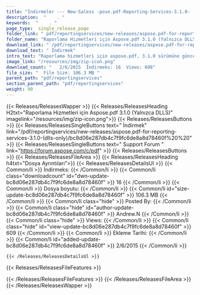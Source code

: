 ```yaml
---
title: "İndirmeler --- New-Saless -pose.pdf-Reporting-Services-3.1.0- (yalnızca DLLS)." 
description:  "    . " 
keywords:  "    . " 
page_type:  single_release_page
folder_link: " pdf/reportingservices/new-releases/aspose.pdf-for-reporting-services-3.1.0-(dlls-only)/"
folder_name: "Raporlama Hizmetleri için Aspose.pdf 3.1.0 (Yalnızca DLLS)"
download_link: " /pdf/reportingservices/new-releases/aspose.pdf-for-reporting-services-3.1.0-(dlls-only)/bc8d06e287db4c7f9fc6de8a8d78460f"
download_text: " İndirmek"
intro_text: "Raporlama hizmetleri için aspose.pdf, 3.1.0 sürümüne güncellendi ve biz P ..."
image_link: "/resources/img/zip-icon.png"
download_count: "   2/6/2015  İndirmeks: 16  Views: 608"
file_size: "  File Size: 106.3 MB "
parent_path: "pdf/reportingservices"
section_parent_path: "pdf/reportingservices"
weight: 90
---
```


{{< Releases/ReleasesWapper >}}
  {{< Releases/ReleasesHeading H2txt="Raporlama Hizmetleri için Aspose.pdf 3.1.0 (Yalnızca DLLS)" imagelink="/resources/img/zip-icon.png">}}
  {{< Releases/ReleasesButtons >}}
    {{< Releases/ReleasesSingleButtons text=" İndirmek" link="/pdf/reportingservices/new-releases/aspose.pdf-for-reporting-services-3.1.0-(dlls-only)/bc8d06e287db4c7f9fc6de8a8d78460f%20%20" >}}
    {{< Releases/ReleasesSingleButtons text=" Support Forum " link="https://forum.aspose.com/c/pdf" >}}
  {{< Releases/ReleasesButtons >}}
  {{< Releases/ReleasesFileArea >}}
    {{< Releases/ReleasesHeading h4txt="Dosya Ayrıntıları">}}
    {{< Releases/ReleasesDetailsUl >}}
            {{< Common/li  >}} İndirmeks: {{< /Common/li >}} 
      {{< Common/li class="downloadcount" id="dwn-update-bc8d06e287db4c7f9fc6de8a8d78460f" >}} 16 {{< /Common/li >}} 
      {{< Common/li  >}} Dosya boyutu: {{< /Common/li >}} 
      {{< Common/li id="size-update-bc8d06e287db4c7f9fc6de8a8d78460f" >}} 106.3 MB {{< /Common/li >}} 
      {{< Common/li  class="hide" >}} Posted By: {{< /Common/li >}} 
      {{< Common/li class="hide" id="author-update-bc8d06e287db4c7f9fc6de8a8d78460f" >}} Andrew.N {{< /Common/li >}} 
      {{< Common/li class="hide"  >}} Views: {{< /Common/li >}} 
      {{< Common/li class="hide" id="view-update-bc8d06e287db4c7f9fc6de8a8d78460f" >}} 609 {{< /Common/li >}} 
      {{< Common/li  >}} Ekleme Tarihi: {{< /Common/li >}} 
      {{< Common/li id="added-update-bc8d06e287db4c7f9fc6de8a8d78460f" >}} 2/6/2015 {{< /Common/li >}} 

    {{< /Releases/ReleasesDetailsUl >}}

  {{< Releases/ReleasesFileFeatures >}}
      
  {{< /Releases/ReleasesFileFeatures >}}
 {{< /Releases/ReleasesFileArea >}}
{{< /Releases/ReleasesWapper >}}


